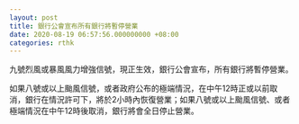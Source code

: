 ```yaml
---
layout: post
title: 銀行公會宣布所有銀行將暫停營業
date: 2020-08-19 06:57:56.000000000 +08:00
categories: rthk
---
```


九號烈風或暴風風力增強信號，現正生效，銀行公會宣布，所有銀行將暫停營業。

如果八號或以上颱風信號，或者政府公布的極端情況，在中午12時正或以前取消，銀行在情況許可下，將於2小時內恢復營業；如果八號或以上颱風信號、或者極端情況在中午12時後取消，銀行將會全日停止營業。
